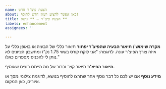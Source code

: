 ```yaml
---
name: הצעת פיצ'ר חדש
about: כאן אפשר להציע רעיון חדש לתוסף!
title: הצעת פיצ'ר – ** נושא **
labels: enhancement
assignees: ''

---
```


**מקרה שימוש / תיאור הבעיה שהפיצ'ר יפתור**
תיאור כללי של הבעיה או באופן כללי על איזה צורך הפיצ'ר עונה.
לדוגמה: "אני לוקח קורס בשווי 1.75 נק"ז ומחשבון הציונים לא נותן לי להכניס מספרים כאלו."

**תיאור הפיצ'ר**
תיאור קצר וברור של מה הייתם רוצים שאוסיף.

**מידע נוסף**
אם יש לכם כל דבר נוסף אחר שתרצו להוסיף בנושא, לדוגמה צילומי מסך או איורים, כאן המקום.
